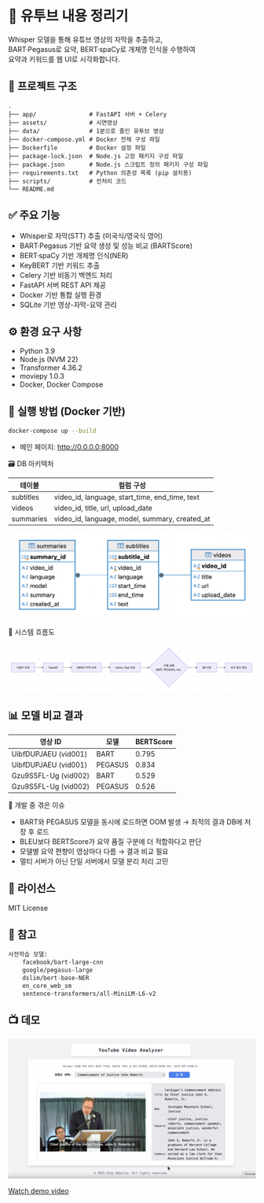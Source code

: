 # 🧠 유투브 내용 정리기

Whisper 모델을 통해 유튜브 영상의 자막을 추출하고,  
BART·Pegasus로 요약, BERT·spaCy로 개체명 인식을 수행하여  
요약과 키워드를 웹 UI로 시각화합니다.

## 📁 프로젝트 구조
```
.
├── app/               # FastAPI 서버 + Celery
├── assets/            # 시연영상
├── data/              # 1분으로 줄인 유투브 영상
├── docker-compose.yml # Docker 전체 구성 파일
├── Dockerfile         # Docker 설정 파일
├── package-lock.json  # Node.js 고정 패키지 구성 파일
├── package.json       # Node.js 스크립트 정의 패키지 구성 파일
├── requirements.txt   # Python 의존성 목록 (pip 설치용)
├── scripts/           # 전처리 코드
└── README.md
```

## ✅ 주요 기능
- Whisper로 자막(STT) 추출 (미국식/영국식 영어)
- BART·Pegasus 기반 요약 생성 및 성능 비교 (BARTScore)
- BERT·spaCy 기반 개체명 인식(NER)
- KeyBERT 기반 키워드 추출
- Celery 기반 비동기 백엔드 처리
- FastAPI 서버 REST API 제공
- Docker 기반 통합 실행 환경
- SQLite 기반 영상-자막-요약 관리


## ⚙️ 환경 요구 사항
- Python 3.9
- Node.js (NVM 22)
- Transformer 4.36.2
- moviepy 1.0.3
- Docker, Docker Compose


## 🔧 실행 방법 (Docker 기반)
```bash
docker-compose up --build
```
* 메인 페이지: http://0.0.0.0:8000


🗃️ DB 아키텍처

| 테이블       | 컬럼 구성                                        |
|------------|------------------------------------------------|
| subtitles  | video_id, language, start_time, end_time, text |
| videos     | video_id, title, url, upload_date              |
| summaries  | video_id, language, model, summary, created_at |

![alt text](./assets/image1.png)


🧭 시스템 흐름도

![alt text](./assets/image2.png)


## 📊 모델 비교 결과
| 영상 ID              | 모델     | BERTScore |
|----------------------|----------|-----------|
| UibfDUPJAEU (vid001) | BART     | 0.795     |
| UibfDUPJAEU (vid001) | PEGASUS  | 0.834     |
| Gzu9S5FL-Ug (vid002) | BART     | 0.529     |
| Gzu9S5FL-Ug (vid002) | PEGASUS  | 0.526     |


🐞 개발 중 겪은 이슈

- BART와 PEGASUS 모델을 동시에 로드하면 OOM 발생 → 최적의 결과 DB에 저장 후 로드
- BLEU보다 BERTScore가 요약 품질 구분에 더 적합하다고 판단
- 모델별 요약 편향이 영상마다 다름 → 결과 비교 필요
- 멀티 서버가 아닌 단일 서버에서 모델 분리 처리 고민


## 📄 라이선스
MIT License


## 📌 참고
    사전학습 모델:
        facebook/bart-large-cnn
        google/pegasus-large
        dslim/bert-base-NER
        en_core_web_sm
        sentence-transformers/all-MiniLM-L6-v2


## 📺 데모
![alt text](./assets/image3.png)

[Watch demo video](./assets/demo.mp4)
